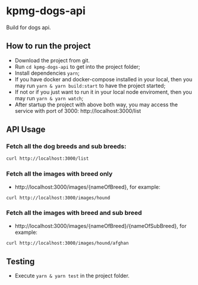 # kpmg-dogs-api
Build for dogs api.

## How to run the project
* Download the project from git.
* Run `cd kpmg-dogs-api` to get into the project folder;
* Install dependencies `yarn`;
* If you have docker and docker-compose installed in your local, then you may run `yarn & yarn build:start` to have the project started;
* If not or if you just want to run it in your local node enviroment, then you may run `yarn & yarn watch`;
* After startup the project with above both way, you may access the service with port of 3000: http://localhost:3000/list

## API Usage
### Fetch all the dog breeds and sub breeds:
```bash
curl http://localhost:3000/list
```

### Fetch all the images with breed only 
- http://localhost:3000/images/{nameOfBreed}, for example:
```bash
curl http://localhost:3000/images/hound
```
### Fetch all the images with breed and sub breed 
- http://localhost:3000/images/{nameOfBreed}/{nameOfSubBreed}, for example:
```bash
curl http://localhost:3000/images/hound/afghan
```

## Testing
* Execute `yarn & yarn test` in the project folder.
